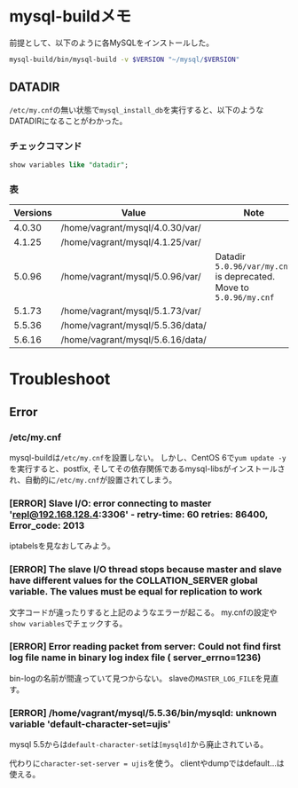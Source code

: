 # mysql-buildメモ

前提として、以下のように各MySQLをインストールした。

```sh
mysql-build/bin/mysql-build -v $VERSION "~/mysql/$VERSION"
```

## DATADIR

`/etc/my.cnf`の無い状態で`mysql_install_db`を実行すると、以下のようなDATADIRになることがわかった。

### チェックコマンド

```sql
show variables like "datadir";
```

### 表

| Versions | Value                            | Note                                               |
|----------|----------------------------------|----------------------------------------------------|
| 4.0.30   | /home/vagrant/mysql/4.0.30/var/  |                                                    |
| 4.1.25   | /home/vagrant/mysql/4.1.25/var/  |                                                    |
| 5.0.96   | /home/vagrant/mysql/5.0.96/var/  | Datadir `5.0.96/var/my.cnf` is deprecated. Move to `5.0.96/my.cnf` |
| 5.1.73   | /home/vagrant/mysql/5.1.73/var/  |                                                    |
| 5.5.36   | /home/vagrant/mysql/5.5.36/data/ |                                                    |
| 5.6.16   | /home/vagrant/mysql/5.6.16/data/ |                                                    |

# Troubleshoot

## Error

### /etc/my.cnf

mysql-buildは`/etc/my.cnf`を設置しない。
しかし、CentOS 6で`yum update -y`を実行すると、postfix, そしてその依存関係であるmysql-libsがインストールされ、自動的に`/etc/my.cnf`が設置されてしまう。

### [ERROR] Slave I/O: error connecting to master 'repl@192.168.128.4:3306' - retry-time: 60  retries: 86400, Error_code: 2013

iptabelsを見なおしてみよう。

### [ERROR] The slave I/O thread stops because master and slave have different values for the COLLATION_SERVER global variable. The values must be equal for replication to work

文字コードが違ったりすると上記のようなエラーが起こる。
my.cnfの設定や`show variables`でチェックする。

### [ERROR] Error reading packet from server: Could not find first log file name in binary log index file ( server_errno=1236)

bin-logの名前が間違っていて見つからない。
slaveの`MASTER_LOG_FILE`を見直す。

### [ERROR] /home/vagrant/mysql/5.5.36/bin/mysqld: unknown variable 'default-character-set=ujis'

mysql 5.5からは`default-character-set`は`[mysqld]`から廃止されている。

代わりに`character-set-server = ujis`を使う。
clientやdumpではdefault...は使える。